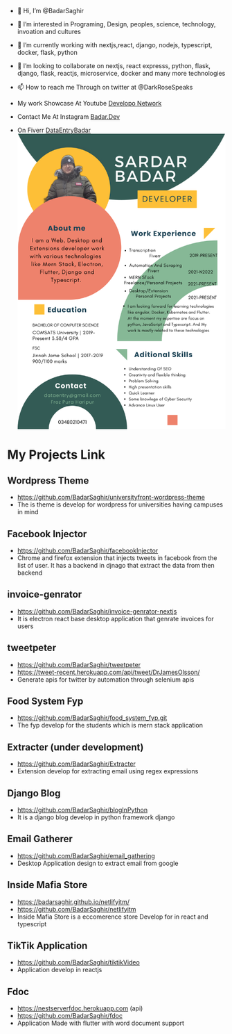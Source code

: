 - 👋 Hi, I’m @BadarSaghir
- 👀 I’m interested in Programing, Design, peoples, science, technology, invoation and cultures
- 🌱 I’m currently working with nextjs,react, django, nodejs, typescript, docker, flask, python 
- 💞️ I’m looking to collaborate on nextjs, react expresss, python, flask, django, flask, reactjs, microservice, docker and many more technologies
- 📫 How to reach me Through on twitter at @DarkRoseSpeaks
 
- My work Showcase At Youtube  <a href="https://www.youtube.com/channel/UC2tT1if0P2yy5RiIFbBpqwg"> Developo Network <a>
- Contact Me At Instagram <a href="https://www.instagram.com/badar.dev/"> Badar.Dev <a>
- On Fiverr  <a href="https://www.fiverr.com/dataentrybadar/">DataEntryBadar<a/>
 ![Sardar Badar](https://github.com/BadarSaghir/BadarSaghir/blob/main/BadarDev.png)
<!---
BadarSaghir/BadarSaghir is a ✨ special ✨ repository because its `README.md` (this file) appears on your GitHub profile.
You can click the Preview link to take a look at your changes.
--->

# My Projects Link

## Wordpress Theme
- https://github.com/BadarSaghir/universityfront-wordpress-theme
- The is theme is develop for wordpress for universities having campuses in mind

## Facebook Injector
- https://github.com/BadarSaghir/facebookInjector
- Chrome and firefox extension that injects tweets in facebook from the list of user. It has a backend in djnago that extract the data from then backend

## invoice-genrator
- https://github.com/BadarSaghir/invoice-genrator-nextjs
- It is electron react base desktop application that genrate invoices for users

## tweetpeter
- https://github.com/BadarSaghir/tweetpeter
- https://tweet-recent.herokuapp.com/api/tweet/DrJamesOlsson/
- Generate apis for twitter by automation through selenium apis

## Food System Fyp
- https://github.com/BadarSaghir/food_system_fyp.git
- The fyp develop for the students which is mern stack application

## Extracter (under development)
- https://github.com/BadarSaghir/Extracter
- Extension develop for extracting email using regex expressions

## Django Blog 
- https://github.com/BadarSaghir/blogInPython
- It is a django blog develop in python framework django

## Email Gatherer
- https://github.com/BadarSaghir/email_gathering
- Desktop Application design to extract email from google

## Inside Mafia Store
- https://badarsaghir.github.io/netlifyitm/
- https://github.com/BadarSaghir/netlifyitm
- Inside Mafia Store is a eccomerence store Develop for in react and typescript

## TikTik Application
- https://github.com/BadarSaghir/tiktikVideo
- Application develop in reactjs

## Fdoc
- https://nestserverfdoc.herokuapp.com (api)
- https://github.com/BadarSaghir/fdoc
- Application Made with flutter with word document support

